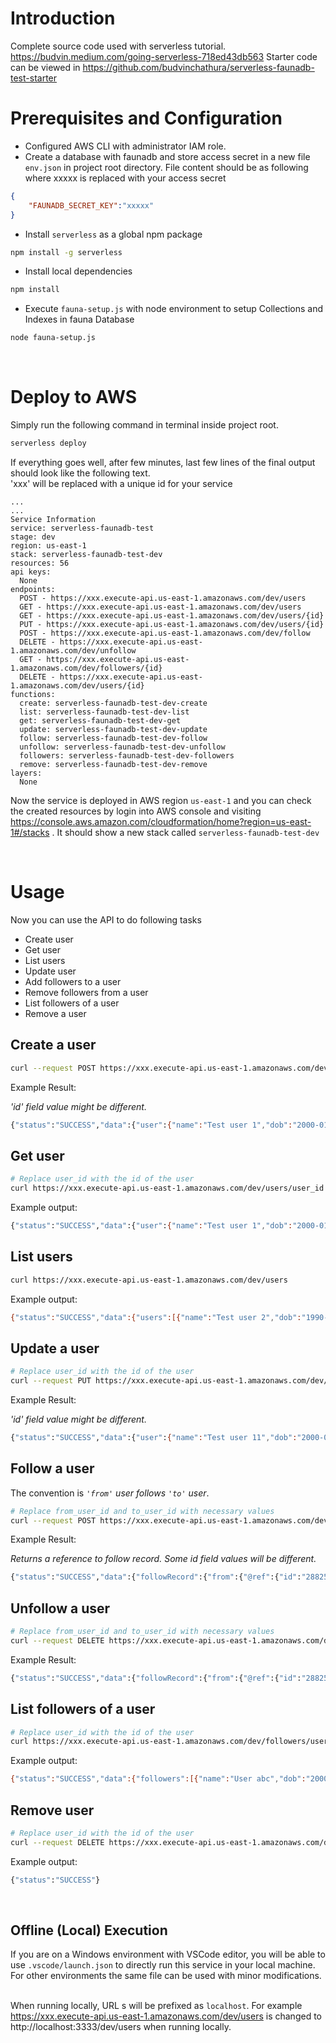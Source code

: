 # Introduction

Complete source code used with serverless tutorial.
https://budvin.medium.com/going-serverless-718ed43db563
Starter code can be viewed in https://github.com/budvinchathura/serverless-faunadb-test-starter
&nbsp;

# Prerequisites and Configuration

 - Configured AWS CLI with administrator IAM role.
 - Create a database with faunadb and store access secret in a new file `env.json` in project root directory. File content should be as following where xxxxx is replaced with your access secret
```json
{
    "FAUNADB_SECRET_KEY":"xxxxx"
}
```
 - Install `serverless` as a global npm package

```bash
npm install -g serverless
```
 - Install local dependencies
```bash
npm install
```

 - Execute `fauna-setup.js` with node environment to setup Collections and Indexes in fauna Database

```bash
node fauna-setup.js
```
&nbsp;

# Deploy to AWS

Simply run the following command in terminal inside project root.
```bash
serverless deploy
```

If everything goes well, after few minutes, last few lines of the final output should look like the following text.\
'xxx' will be replaced with a unique id for your service
```
...
...
Service Information
service: serverless-faunadb-test
stage: dev
region: us-east-1
stack: serverless-faunadb-test-dev
resources: 56
api keys:
  None
endpoints:
  POST - https://xxx.execute-api.us-east-1.amazonaws.com/dev/users
  GET - https://xxx.execute-api.us-east-1.amazonaws.com/dev/users
  GET - https://xxx.execute-api.us-east-1.amazonaws.com/dev/users/{id}
  PUT - https://xxx.execute-api.us-east-1.amazonaws.com/dev/users/{id}
  POST - https://xxx.execute-api.us-east-1.amazonaws.com/dev/follow
  DELETE - https://xxx.execute-api.us-east-1.amazonaws.com/dev/unfollow
  GET - https://xxx.execute-api.us-east-1.amazonaws.com/dev/followers/{id}
  DELETE - https://xxx.execute-api.us-east-1.amazonaws.com/dev/users/{id}
functions:
  create: serverless-faunadb-test-dev-create
  list: serverless-faunadb-test-dev-list
  get: serverless-faunadb-test-dev-get
  update: serverless-faunadb-test-dev-update
  follow: serverless-faunadb-test-dev-follow
  unfollow: serverless-faunadb-test-dev-unfollow
  followers: serverless-faunadb-test-dev-followers
  remove: serverless-faunadb-test-dev-remove
layers:
  None
```
Now the service is deployed in AWS region `us-east-1` and you can check the created resources by login into AWS console and visiting https://console.aws.amazon.com/cloudformation/home?region=us-east-1#/stacks . It should show a new stack called `serverless-faunadb-test-dev`

&nbsp;

# Usage

Now you can use the API to do following tasks
 - Create user
 - Get user
 - List users
 - Update user
 - Add followers to a user
 - Remove followers from a user
 - List followers of a user
 - Remove a user

## Create a user

```bash
curl --request POST https://xxx.execute-api.us-east-1.amazonaws.com/dev/users --header "Content-Type: application/json" --data-raw '{"name":"Test user 1", "dob":"2000-01-01","email":"abc@abc.com","city":"Downtown"}'
```

Example Result:

*'id' field value might be different.*
```bash
{"status":"SUCCESS","data":{"user":{"name":"Test user 1","dob":"2000-01-01","city":"Downtown","email":"abc@abc.com","id":"288601255069090308"}}}
```

## Get user

```bash
# Replace user_id with the id of the user
curl https://xxx.execute-api.us-east-1.amazonaws.com/dev/users/user_id
```

Example output:
```bash
{"status":"SUCCESS","data":{"user":{"name":"Test user 1","dob":"2000-01-01","city":"Downtown","email":"abc@abc.com","id":"288601255069090308"}}}
```

## List users

```bash
curl https://xxx.execute-api.us-east-1.amazonaws.com/dev/users
```

Example output:
```bash
{"status":"SUCCESS","data":{"users":[{"name":"Test user 2","dob":"1990-03-15","city":"New City","email":"test@abc.com","id":"288254855497122309"},{"name":"Test user 1","dob":"2000-01-01","city":"Downtown","email":"abc@abc.com","id":"288601255069090308"}]}}

```

## Update a user

```bash
# Replace user_id with the id of the user
curl --request PUT https://xxx.execute-api.us-east-1.amazonaws.com/dev/users/user_id --header "Content-Type: application/json" --data-raw '{"name":"Test user 11", "email":"xyz@abc.com"}'
```

Example Result:

*'id' field value might be different.*
```bash
{"status":"SUCCESS","data":{"user":{"name":"Test user 11","dob":"2000-01-01","city":"Downtown","email":"xyz@abc.com","id":"288601255069090308"}}}
```

## Follow a user
The convention is *`'from'` user follows `'to'` user*.

```bash
# Replace from_user_id and to_user_id with necessary values
curl --request POST https://xxx.execute-api.us-east-1.amazonaws.com/dev/follow/ --header "Content-Type: application/json" --data-raw '{ "from":"from_user_id", "to":"to_user_id" }'
```

Example Result:

*Returns a reference to follow record. Some id field values will be different.*
```bash
{"status":"SUCCESS","data":{"followRecord":{"from":{"@ref":{"id":"288254855497122309","collection":{"@ref":{"id":"users","collection":{"@ref":{"id":"collections"}}}}}},"to":{"@ref":{"id":"288601255069090308","collection":{"@ref":{"id":"users","collection":{"@ref":{"id":"collections"}}}}}},"followedOn":"2021-01-24T12:44:25.384Z","id":"288603154122015232"}}}
```

## Unfollow a user

```bash
# Replace from_user_id and to_user_id with necessary values
curl --request DELETE https://xxx.execute-api.us-east-1.amazonaws.com/dev/unfollow/ --header "Content-Type: application/json" --data-raw '{ "from":"from_user_id", "to":"to_user_id" }'
```

Example Result:

```bash
{"status":"SUCCESS","data":{"followRecord":{"from":{"@ref":{"id":"288254855497122309","collection":{"@ref":{"id":"users","collection":{"@ref":{"id":"collections"}}}}}},"to":{"@ref":{"id":"288601255069090308","collection":{"@ref":{"id":"users","collection":{"@ref":{"id":"collections"}}}}}},"followedOn":"2021-01-24T12:44:25.384Z","id":"288603154122015232"}}}
```

## List followers of a user

```bash
# Replace user_id with the id of the user
curl https://xxx.execute-api.us-east-1.amazonaws.com/dev/followers/user_id
```

Example output:
```bash
{"status":"SUCCESS","data":{"followers":[{"name":"User abc","dob":"2000-01-01","city":"Colombo","email":"test@test.com","id":"288246266470597125"},{"name":"User 20","dob":"1997-02-05","city":"New City","email":"abc@abc.com","id":"288254855497122309"}]}}

```

## Remove user

```bash
# Replace user_id with the id of the user
curl --request DELETE https://xxx.execute-api.us-east-1.amazonaws.com/dev/users/user_id
```

Example output:
```bash
{"status":"SUCCESS"}
```
&nbsp;

## Offline (Local) Execution
If you are on a Windows environment with VSCode editor, you will be able to use `.vscode/launch.json` to directly run this service in your local machine. For other environments the same file can be used with minor modifications. \
&nbsp;

When running locally, URL s will be prefixed as `localhost`. For example https://xxx.execute-api.us-east-1.amazonaws.com/dev/users is changed to http://localhost:3333/dev/users when running locally.